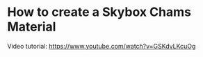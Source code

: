 # How to create a Skybox Chams Material

Video tutorial: https://www.youtube.com/watch?v=GSKdvLKcuOg
